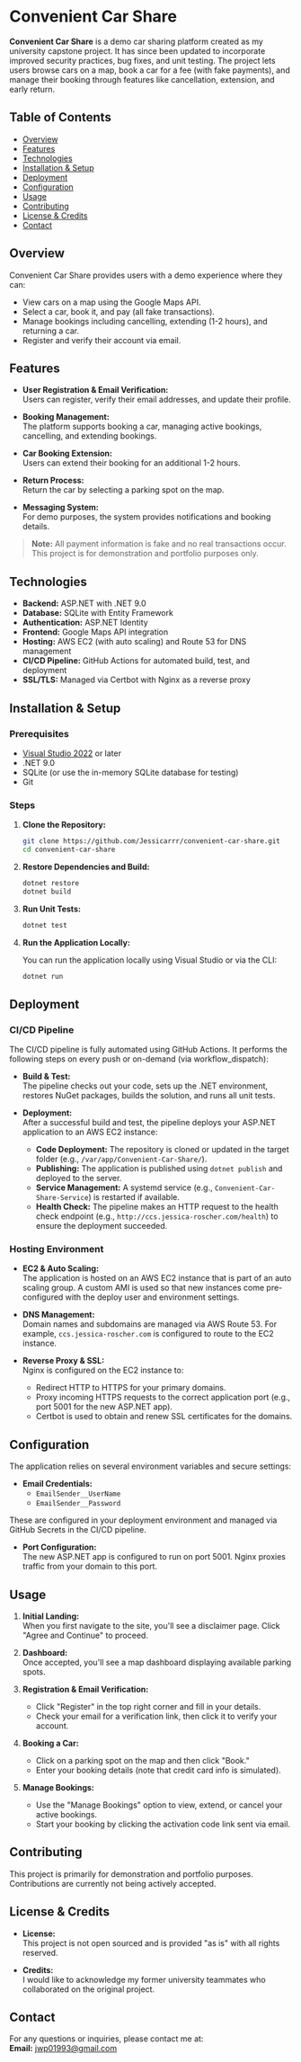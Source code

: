 # Convenient Car Share

**Convenient Car Share** is a demo car sharing platform created as my university capstone project. It has since been updated to incorporate improved security practices, bug fixes, and unit testing. The project lets users browse cars on a map, book a car for a fee (with fake payments), and manage their booking through features like cancellation, extension, and early return.

## Table of Contents

- [Overview](#overview)
- [Features](#features)
- [Technologies](#technologies)
- [Installation & Setup](#installation--setup)
- [Deployment](#deployment)
- [Configuration](#configuration)
- [Usage](#usage)
- [Contributing](#contributing)
- [License & Credits](#license--credits)
- [Contact](#contact)

## Overview

Convenient Car Share provides users with a demo experience where they can:
- View cars on a map using the Google Maps API.
- Select a car, book it, and pay (all fake transactions).
- Manage bookings including cancelling, extending (1-2 hours), and returning a car.
- Register and verify their account via email.

## Features

- **User Registration & Email Verification:**  
  Users can register, verify their email addresses, and update their profile.
  
- **Booking Management:**  
  The platform supports booking a car, managing active bookings, cancelling, and extending bookings.
  
- **Car Booking Extension:**  
  Users can extend their booking for an additional 1-2 hours.
  
- **Return Process:**  
  Return the car by selecting a parking spot on the map.
  
- **Messaging System:**  
  For demo purposes, the system provides notifications and booking details.
  
> **Note:** All payment information is fake and no real transactions occur. This project is for demonstration and portfolio purposes only.

## Technologies

- **Backend:** ASP.NET with .NET 9.0
- **Database:** SQLite with Entity Framework
- **Authentication:** ASP.NET Identity
- **Frontend:** Google Maps API integration
- **Hosting:** AWS EC2 (with auto scaling) and Route 53 for DNS management
- **CI/CD Pipeline:** GitHub Actions for automated build, test, and deployment
- **SSL/TLS:** Managed via Certbot with Nginx as a reverse proxy

## Installation & Setup

### Prerequisites

- [Visual Studio 2022](https://visualstudio.microsoft.com/downloads/) or later
- .NET 9.0
- SQLite (or use the in-memory SQLite database for testing)
- Git

### Steps

1. **Clone the Repository:**

   ```bash
   git clone https://github.com/Jessicarrr/convenient-car-share.git
   cd convenient-car-share
   ```

2. **Restore Dependencies and Build:**

   ```bash
   dotnet restore
   dotnet build
   ```

3. **Run Unit Tests:**

   ```bash
   dotnet test
   ```

4. **Run the Application Locally:**

   You can run the application locally using Visual Studio or via the CLI:

   ```bash
   dotnet run
   ```

## Deployment

### CI/CD Pipeline

The CI/CD pipeline is fully automated using GitHub Actions. It performs the following steps on every push or on-demand (via workflow_dispatch):

- **Build & Test:**  
  The pipeline checks out your code, sets up the .NET environment, restores NuGet packages, builds the solution, and runs all unit tests.

- **Deployment:**  
  After a successful build and test, the pipeline deploys your ASP.NET application to an AWS EC2 instance:
  - **Code Deployment:** The repository is cloned or updated in the target folder (e.g., `/var/app/Convenient-Car-Share/`).
  - **Publishing:** The application is published using `dotnet publish` and deployed to the server.
  - **Service Management:** A systemd service (e.g., `Convenient-Car-Share-Service`) is restarted if available.
  - **Health Check:** The pipeline makes an HTTP request to the health check endpoint (e.g., `http://ccs.jessica-roscher.com/health`) to ensure the deployment succeeded.

### Hosting Environment

- **EC2 & Auto Scaling:**  
  The application is hosted on an AWS EC2 instance that is part of an auto scaling group. A custom AMI is used so that new instances come pre-configured with the deploy user and environment settings.

- **DNS Management:**  
  Domain names and subdomains are managed via AWS Route 53. For example, `ccs.jessica-roscher.com` is configured to route to the EC2 instance.

- **Reverse Proxy & SSL:**  
  Nginx is configured on the EC2 instance to:
  - Redirect HTTP to HTTPS for your primary domains.
  - Proxy incoming HTTPS requests to the correct application port (e.g., port 5001 for the new ASP.NET app).
  - Certbot is used to obtain and renew SSL certificates for the domains.

## Configuration

The application relies on several environment variables and secure settings:

- **Email Credentials:**
  - `EmailSender__UserName`
  - `EmailSender__Password`

These are configured in your deployment environment and managed via GitHub Secrets in the CI/CD pipeline.

- **Port Configuration:**  
  The new ASP.NET app is configured to run on port 5001. Nginx proxies traffic from your domain to this port.

## Usage

1. **Initial Landing:**  
   When you first navigate to the site, you'll see a disclaimer page. Click "Agree and Continue" to proceed.

2. **Dashboard:**  
   Once accepted, you'll see a map dashboard displaying available parking spots.

3. **Registration & Email Verification:**  
   - Click "Register" in the top right corner and fill in your details.
   - Check your email for a verification link, then click it to verify your account.

4. **Booking a Car:**  
   - Click on a parking spot on the map and then click "Book."
   - Enter your booking details (note that credit card info is simulated).

5. **Manage Bookings:**  
   - Use the "Manage Bookings" option to view, extend, or cancel your active bookings.
   - Start your booking by clicking the activation code link sent via email.

## Contributing

This project is primarily for demonstration and portfolio purposes. Contributions are currently not being actively accepted.

## License & Credits

- **License:**  
  This project is not open sourced and is provided "as is" with all rights reserved.
  
- **Credits:**  
  I would like to acknowledge my former university teammates who collaborated on the original project.

## Contact

For any questions or inquiries, please contact me at:  
**Email:** [jwp01993@gmail.com](mailto:jwp01993@gmail.com)
